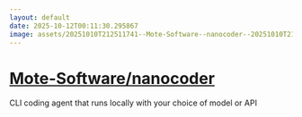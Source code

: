 ```yaml
---
layout: default
date: 2025-10-12T00:11:30.295867
image: assets/20251010T212511741--Mote-Software--nanocoder--20251010T213312399--cropped.png
---
```


# [Mote-Software/nanocoder](https://github.com/Mote-Software/nanocoder)

CLI coding agent that runs locally with your choice of model or API
